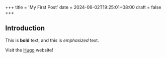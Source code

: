 +++
title = 'My First Post'
date = 2024-06-02T19:25:01+08:00
draft = false
+++
## Introduction

This is **bold** text, and this is *emphasized* text.

Visit the [Hugo](https://gohugo.io) website!